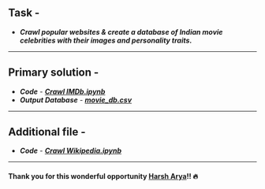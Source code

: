 ## Task -
- **_Crawl popular websites & create a database of Indian movie celebrities with their images and personality traits._**
---
## Primary solution -
- **_Code_** - [**_Crawl IMDb.ipynb_**](https://github.com/AparGarg99/Web-scraping-with-python/blob/master/Bipolar%20Factory%20internship%20assignment/Crawl%20IMDb.ipynb)
- **_Output Database_** - [**_movie_db.csv_**](https://github.com/AparGarg99/Web-scraping-with-python/blob/master/Bipolar%20Factory%20internship%20assignment/movie_db.csv)
---
## Additional file -
- **_Code_** - [**_Crawl Wikipedia.ipynb_**](https://github.com/AparGarg99/Web-scraping-with-python/blob/master/Bipolar%20Factory%20internship%20assignment/Crawl%20Wikipedia.ipynb)
---

#### Thank you for this wonderful opportunity [Harsh Arya](https://www.youtube.com/channel/UCiGMwwKgbsa63nytuQ0YgXg)!! :fire:


